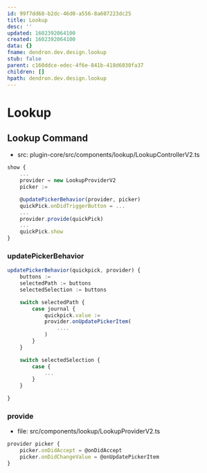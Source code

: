```yaml
---
id: 99f7dd68-b2dc-46d0-a556-8a607223dc25
title: Lookup
desc: ''
updated: 1602392064100
created: 1602392064100
data: {}
fname: dendron.dev.design.lookup
stub: false
parent: c160ddce-edec-4f6e-841b-418d6030fa37
children: []
hpath: dendron.dev.design.lookup
---
```

# Lookup

## Lookup Command

- src: plugin-core/src/components/lookup/LookupControllerV2.ts

```ts
show {
    ...
    provider = new LookupProviderV2
    picker :=

    @updatePickerBehavior(provider, picker)
    quickPick.onDidTriggerButton = ...
    ...
    provider.provide(quickPick)
    ...
    quickPick.show
}
```

### updatePickerBehavior

```ts
updatePickerBehavior(quickpick, provider) {
    buttons := 
    selectedPath := buttons
    selectedSelection := buttons

    switch selectedPath {
        case journal {
            quickpick.value := 
            provider.onUpdatePickerItem(
                ....
            )
        }
    }

    switch selectedSelection {
        case {
            ...
        }
    }

}
```

### provide

- file: src/components/lookup/LookupProviderV2.ts

```ts
provider picker {
    picker.onDidAccept = @onDidAccept
    picker.onDidChangeValue = @onUpdatePickerItem
}

```
